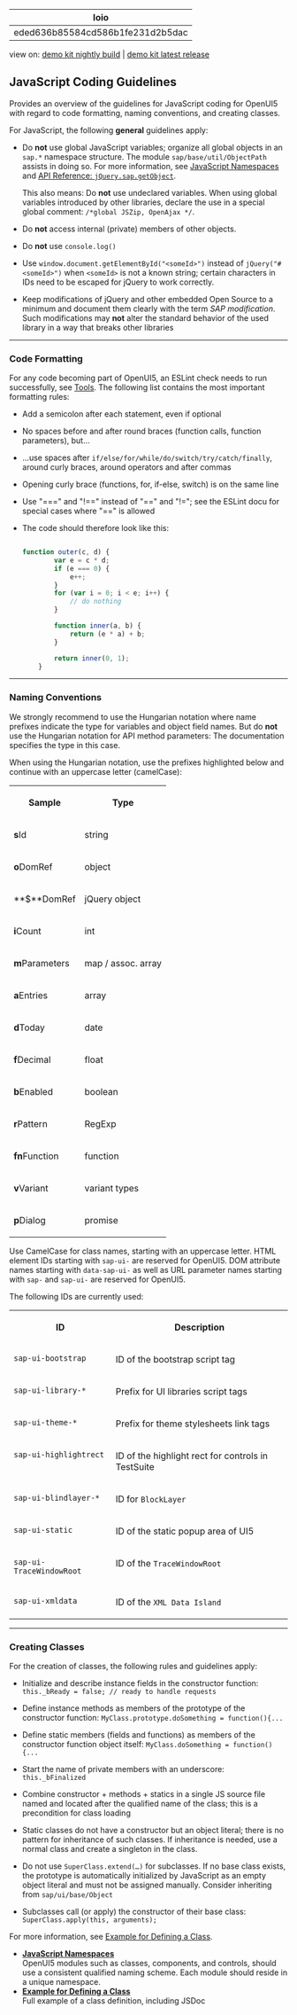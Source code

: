 <!-- loioeded636b85584cd586b1fe231d2b5dac -->

| loio |
| -----|
| eded636b85584cd586b1fe231d2b5dac |

<div id="loio">

view on: [demo kit nightly build](https://openui5nightly.hana.ondemand.com/#/topic/eded636b85584cd586b1fe231d2b5dac) | [demo kit latest release](https://openui5.hana.ondemand.com/#/topic/eded636b85584cd586b1fe231d2b5dac)</div>

## JavaScript Coding Guidelines

Provides an overview of the guidelines for JavaScript coding for OpenUI5 with regard to code formatting, naming conventions, and creating classes.

For JavaScript, the following **general** guidelines apply:

-   Do **not** use global JavaScript variables; organize all global objects in an `sap.*` namespace structure. The module `sap/base/util/ObjectPath` assists in doing so. For more information, see [JavaScript Namespaces](JavaScript_Namespaces_5a978fe.md) and [API Reference: `jQuery.sap.getObject`](https://openui5.hana.ondemand.com/#/api/jQuery.sap/methods/jQuery.sap.getObject). 

    This also means: Do **not** use undeclared variables. When using global variables introduced by other libraries, declare the use in a special global comment: `/*global JSZip, OpenAjax */`.

-   Do **not** access internal \(private\) members of other objects.

-   Do **not** use `console.log()`

-   Use `window.document.getElementById("<someId>")` instead of `jQuery("#<someId>")` when `<someId>` is not a known string; certain characters in IDs need to be escaped for jQuery to work correctly.

-   Keep modifications of jQuery and other embedded Open Source to a minimum and document them clearly with the term *SAP modification*. Such modifications may **not** alter the standard behavior of the used library in a way that breaks other libraries


***

### Code Formatting

For any code becoming part of OpenUI5, an ESLint check needs to run successfully, see [Tools](Tools_41de83f.md). The following list contains the most important formatting rules:

-   Add a semicolon after each statement, even if optional

-   No spaces before and after round braces \(function calls, function parameters\), but…

-   …use spaces after `if/else/for/while/do/switch/try/catch/finally`, around curly braces, around operators and after commas

-   Opening curly brace \(functions, for, if-else, switch\) is on the same line

-   Use "===" and "!==" instead of "==" and "!="; see the ESLint docu for special cases where "==" is allowed

-   The code should therefore look like this:

    ``` js
    
    function outer(c, d) {
            var e = c * d;
            if (e === 0) {
                e++;
            }
            for (var i = 0; i < e; i++) {
                // do nothing
            }
    
            function inner(a, b) {
                return (e * a) + b;
            }
    
            return inner(0, 1);
        }
    
    ```


***

### Naming Conventions

We strongly recommend to use the Hungarian notation where name prefixes indicate the type for variables and object field names. But do **not** use the Hungarian notation for API method parameters: The documentation specifies the type in this case.

When using the Hungarian notation, use the prefixes highlighted below and continue with an uppercase letter \(camelCase\):


<table>
<tr>
<th valign="top">

Sample



</th>
<th valign="top">

Type



</th>
</tr>
<tr>
<td valign="top">

**s**Id



</td>
<td valign="top">

string



</td>
</tr>
<tr>
<td valign="top">

**o**DomRef



</td>
<td valign="top">

object



</td>
</tr>
<tr>
<td valign="top">

**$**DomRef



</td>
<td valign="top">

jQuery object



</td>
</tr>
<tr>
<td valign="top">

**i**Count



</td>
<td valign="top">

int



</td>
</tr>
<tr>
<td valign="top">

**m**Parameters



</td>
<td valign="top">

map / assoc. array



</td>
</tr>
<tr>
<td valign="top">

**a**Entries



</td>
<td valign="top">

array



</td>
</tr>
<tr>
<td valign="top">

**d**Today



</td>
<td valign="top">

date



</td>
</tr>
<tr>
<td valign="top">

**f**Decimal



</td>
<td valign="top">

float



</td>
</tr>
<tr>
<td valign="top">

**b**Enabled



</td>
<td valign="top">

boolean



</td>
</tr>
<tr>
<td valign="top">

**r**Pattern



</td>
<td valign="top">

RegExp



</td>
</tr>
<tr>
<td valign="top">

**fn**Function



</td>
<td valign="top">

function



</td>
</tr>
<tr>
<td valign="top">

**v**Variant



</td>
<td valign="top">

variant types



</td>
</tr>
<tr>
<td valign="top">

**p**Dialog



</td>
<td valign="top">

promise



</td>
</tr>
</table>

Use CamelCase for class names, starting with an uppercase letter. HTML element IDs starting with `sap-ui-` are reserved for OpenUI5. DOM attribute names starting with `data-sap-ui-` as well as URL parameter names starting with `sap-` and `sap-ui-` are reserved for OpenUI5.

The following IDs are currently used:


<table>
<tr>
<th valign="top">

ID



</th>
<th valign="top">

Description



</th>
</tr>
<tr>
<td valign="top">

`sap-ui-bootstrap`



</td>
<td valign="top">

ID of the bootstrap script tag



</td>
</tr>
<tr>
<td valign="top">

`sap-ui-library-*`



</td>
<td valign="top">

Prefix for UI libraries script tags



</td>
</tr>
<tr>
<td valign="top">

`sap-ui-theme-*`



</td>
<td valign="top">

Prefix for theme stylesheets link tags



</td>
</tr>
<tr>
<td valign="top">

`sap-ui-highlightrect`



</td>
<td valign="top">

ID of the highlight rect for controls in TestSuite



</td>
</tr>
<tr>
<td valign="top">

`sap-ui-blindlayer-*`



</td>
<td valign="top">

ID for `BlockLayer`



</td>
</tr>
<tr>
<td valign="top">

`sap-ui-static`



</td>
<td valign="top">

ID of the static popup area of UI5



</td>
</tr>
<tr>
<td valign="top">

`sap-ui-TraceWindowRoot`



</td>
<td valign="top">

ID of the `TraceWindowRoot`



</td>
</tr>
<tr>
<td valign="top">

`sap-ui-xmldata`



</td>
<td valign="top">

ID of the `XML Data Island`



</td>
</tr>
</table>

***

### Creating Classes

For the creation of classes, the following rules and guidelines apply:

-   Initialize and describe instance fields in the constructor function: `this._bReady = false; // ready to handle requests`

-   Define instance methods as members of the prototype of the constructor function: `MyClass.prototype.doSomething = function(){...`

-   Define static members \(fields and functions\) as members of the constructor function object itself: `MyClass.doSomething = function(){...`

-   Start the name of private members with an underscore: `this._bFinalized`

-   Combine constructor + methods + statics in a single JS source file named and located after the qualified name of the class; this is a precondition for class loading

-   Static classes do not have a constructor but an object literal; there is no pattern for inheritance of such classes. If inheritance is needed, use a normal class and create a singleton in the class.

-   Do not use `SuperClass.extend(…)` for subclasses. If no base class exists, the prototype is automatically initialized by JavaScript as an empty object literal and must not be assigned manually. Consider inheriting from `sap/ui/base/Object`

-   Subclasses call \(or apply\) the constructor of their base class: `SuperClass.apply(this, arguments);`


For more information, see [Example for Defining a Class](Example_for_Defining_a_Class_f6fba4c.md).

-   **[JavaScript Namespaces](JavaScript_Namespaces_5a978fe.md "OpenUI5 modules such as
		classes, components, and controls, should use a consistent qualified naming scheme. Each
		module should reside in a unique namespace.")**  
OpenUI5 modules such as classes, components, and controls, should use a consistent qualified naming scheme. Each module should reside in a unique namespace.
-   **[Example for Defining a Class](Example_for_Defining_a_Class_f6fba4c.md "Full example of a class definition, including JSDoc")**  
Full example of a class definition, including JSDoc

